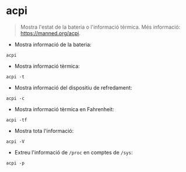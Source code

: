 # acpi

> Mostra l'estat de la bateria o l'informació tèrmica.
> Més informació: <https://manned.org/acpi>.

- Mostra informació de la bateria:

`acpi`

- Mostra informació tèrmica:

`acpi -t`

- Mostra informació del dispositiu de refredament:

`acpi -c`

- Mostra informació tèrmica en Fahrenheit:

`acpi -tf`

- Mostra tota l'informació:

`acpi -V`

- Extreu l'informació de `/proc` en comptes de `/sys`:

`acpi -p`
